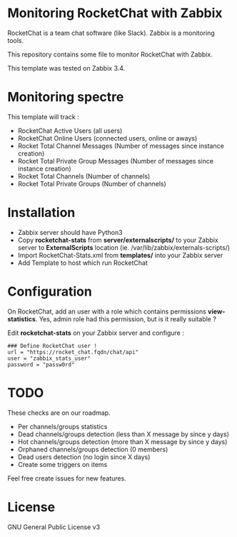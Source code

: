 # Monitoring RocketChat with Zabbix

RocketChat is a team chat software (like Slack). Zabbix is a monitoring tools.

This repository contains some file to monitor RocketChat with Zabbix.

This template was tested on Zabbix 3.4.

# Monitoring spectre
This template will track :
  * RocketChat Active Users (all users)
  * RocketChat Online Users (connected users, online or aways)
  * Rocket Total Channel Messages (Number of messages since instance creation)
  * Rocket Total Private Group Messages (Number of messages since instance creation)
  * Rocket Total Channels (Number of channels)
  * Rocket Total Private Groups (Number of channels)

# Installation
  * Zabbix server should have Python3
  * Copy **rocketchat-stats** from  **server/externalscripts/** to your Zabbix server to **ExternalScripts** location (ie. /var/lib/zabbix/externals-scripts/)
  * Import RocketChat-Stats.xml from **templates/** into your Zabbix server
  * Add Template to host which run RocketChat 

# Configuration

On RocketChat, add an user with a role which contains permissions **view-statistics**. Yes, admin role had this permission, but is it really suitable ?

Edit **rocketchat-stats** on your Zabbix server and configure :

```
### Define RocketChat user !
url = "https://rocket_chat.fqdn/chat/api"
user = "zabbix_stats_user"
password = "passw0rd" 
```

# TODO

These checks are on our roadmap.

 * Per channels/groups statistics
 * Dead channels/groups detection (less than X message by since y days)
 * Hot channels/groups detection (more than X message by since y days)
 * Orphaned channels/groups detection (0 members)
 * Dead users detection (no login since X days)
 * Create some triggers on items
  
Feel free create issues for new features.
  
# License
GNU General Public License v3
